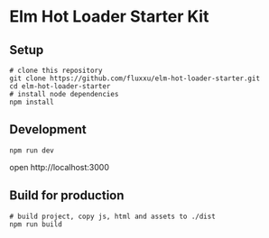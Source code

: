 # Elm Hot Loader Starter Kit

## Setup
```shell
# clone this repository
git clone https://github.com/fluxxu/elm-hot-loader-starter.git
cd elm-hot-loader-starter
# install node dependencies
npm install
```

## Development
```shell
npm run dev
```
open http://localhost:3000

## Build for production
```shell
# build project, copy js, html and assets to ./dist
npm run build
```
